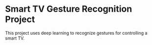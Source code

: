 # Smart TV Gesture Recognition Project

This project uses deep learning to recognize gestures for controlling a smart TV.